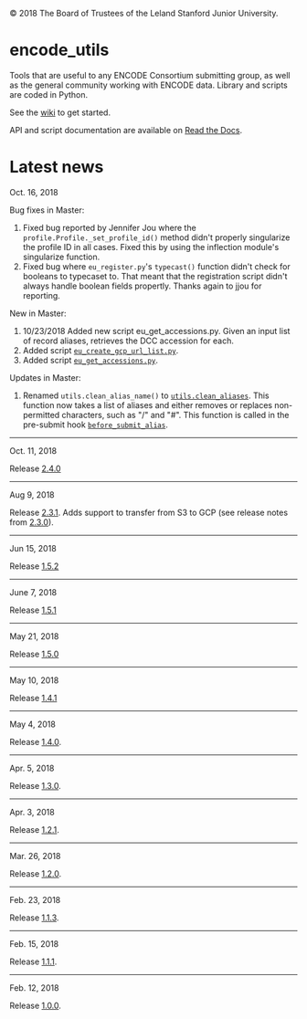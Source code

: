 © 2018 The Board of Trustees of the Leland Stanford Junior University.

# encode_utils
Tools that are useful to any ENCODE Consortium submitting group, as well as the general community working with ENCODE data.  Library and scripts are coded in Python.

See the [wiki](https://github.com/StanfordBioinformatics/encode_utils/wiki) to get started. 

API and script documentation are available on [Read the Docs](http://encode-utils.readthedocs.io/en/latest/).


# Latest news

Oct. 16, 2018

Bug fixes in Master:

1. Fixed bug reported by Jennifer Jou where the `profile.Profile._set_profile_id()` method didn't properly singularize the profile ID in all cases. Fixed this by using the inflection module's singularize function.
2. Fixed bug where `eu_register.py`'s `typecast()` function didn't check for booleans to typecaset to.  That meant that the registration script didn't always handle boolean fields propertly. Thanks again to jjou for reporting.

New in Master:

1. 10/23/2018 
   Added new script eu_get_accessions.py.  Given an input list of record aliases, retrieves the DCC accession for each. 
2. Added script [``eu_create_gcp_url_list.py``](https://encode-utils.readthedocs.io/en/latest/scripts/eu_create_gcp_url_list.html). 
3. Added script [``eu_get_accessions.py``](https://encode-utils.readthedocs.io/en/latest/scripts/eu_get_accessions.html).
   
Updates in Master:

1. Renamed ``utils.clean_alias_name()`` to [``utils.clean_aliases``](https://encode-utils.readthedocs.io/en/latest/utils.html#encode_utils.utils.clean_aliases). This function now takes a list of aliases and either removes or replaces non-permitted characters, such as "/" and "#". This function is called in the pre-submit hook [``before_submit_alias``](https://encode-utils.readthedocs.io/en/latest/connection.html#encode_utils.connection.Connection.before_submit_alias).
   

***

Oct. 11, 2018

Release [2.4.0](https://github.com/StanfordBioinformatics/encode_utils/releases/tag/2.4.0)

***

Aug 9, 2018

Release [2.3.1](https://github.com/StanfordBioinformatics/encode_utils/releases/tag/2.3.1).
Adds support to transfer from S3 to GCP (see release notes from [2.3.0](https://github.com/StanfordBioinformatics/encode_utils/releases/tag/2.3.0)). 

***

Jun 15, 2018

Release [1.5.2](https://github.com/StanfordBioinformatics/encode_utils/releases/tag/1.5.2)

***

June 7, 2018

Release [1.5.1](https://github.com/StanfordBioinformatics/encode_utils/releases/tag/1.5.1)

***

May 21, 2018

Release [1.5.0](https://github.com/StanfordBioinformatics/encode_utils/releases/tag/1.5.0)

***

May 10, 2018

Release [1.4.1](https://github.com/StanfordBioinformatics/encode_utils/releases/tag/1.4.1)

***

May 4, 2018

Release [1.4.0](https://github.com/StanfordBioinformatics/encode_utils/releases/tag/1.4.0).

***

Apr. 5, 2018

Release [1.3.0](https://github.com/StanfordBioinformatics/encode_utils/releases/tag/1.3.0). 

***

Apr. 3, 2018

Release [1.2.1](https://github.com/StanfordBioinformatics/encode_utils/releases/tag/1.2.1).

***

Mar. 26, 2018

Release [1.2.0](https://github.com/StanfordBioinformatics/encode_utils/releases/tag/1.2.0).

***

Feb. 23, 2018

Release [1.1.3](https://github.com/StanfordBioinformatics/encode_utils/releases/tag/1.1.3).

***

Feb. 15, 2018

Release [1.1.1](https://github.com/StanfordBioinformatics/encode_utils/releases/tag/1.1.1).

***

Feb. 12, 2018

Release [1.0.0](https://github.com/StanfordBioinformatics/encode_utils/tree/1.0.0).
